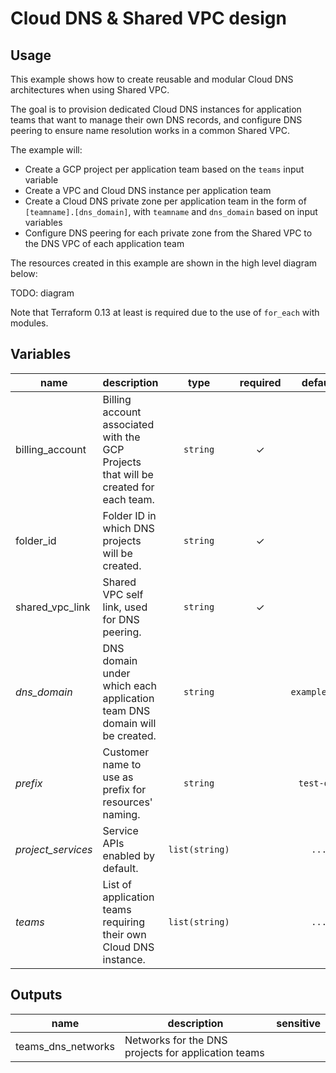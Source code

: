 # Cloud DNS & Shared VPC design

## Usage

This example shows how to create reusable and modular Cloud DNS architectures when using Shared VPC.

The goal is to provision dedicated Cloud DNS instances for application teams that want to manage their own DNS records, and configure DNS peering to ensure name resolution works in a common Shared VPC.

The example will:

- Create a GCP project per application team based on the `teams` input variable
- Create a VPC and Cloud DNS instance per application team
- Create a Cloud DNS private zone per application team in the form of `[teamname].[dns_domain]`, with `teamname` and `dns_domain` based on input variables
- Configure DNS peering for each private zone from the Shared VPC to the DNS VPC of each application team

The resources created in this example are shown in the high level diagram below:

TODO: diagram

<!--img src="diagram.png" width="640px"-->

Note that Terraform 0.13 at least is required due to the use of `for_each` with modules.

<!-- BEGIN TFDOC -->
## Variables

| name | description | type | required | default |
|---|---|:---: |:---:|:---:|
| billing_account | Billing account associated with the GCP Projects that will be created for each team. | <code title="">string</code> | ✓ |  |
| folder_id | Folder ID in which DNS projects will be created. | <code title="">string</code> | ✓ |  |
| shared_vpc_link | Shared VPC self link, used for DNS peering. | <code title="">string</code> | ✓ |  |
| *dns_domain* | DNS domain under which each application team DNS domain will be created. | <code title="">string</code> |  | <code title="">example.org</code> |
| *prefix* | Customer name to use as prefix for resources' naming. | <code title="">string</code> |  | <code title="">test-dns</code> |
| *project_services* | Service APIs enabled by default. | <code title="list&#40;string&#41;">list(string)</code> |  | <code title="&#91;&#10;&#34;compute.googleapis.com&#34;,&#10;&#34;dns.googleapis.com&#34;,&#10;&#93;">...</code> |
| *teams* | List of application teams requiring their own Cloud DNS instance. | <code title="list&#40;string&#41;">list(string)</code> |  | <code title="&#91;&#10;&#34;team1&#34;,&#10;&#34;team2&#34;,&#10;&#93;">...</code> |

## Outputs

| name | description | sensitive |
|---|---|:---:|
| teams_dns_networks | Networks for the DNS projects for application teams |  |
<!-- END TFDOC -->
